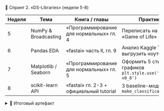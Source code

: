 📅 Спринт 2. «DS-Libraries» (недели 5-8)

| Неделя | Тема                 | Книга / главы                           | Практика                                                     |
| ------ | -------------------- | --------------------------------------- | ------------------------------------------------------------ |
| 5      | NumPy & Broadcasting | «Программирование для нормальных» гл. 4 | Переписать на NumPy «Game of Life»                           |
| 6      | Pandas EDA           | «fastai» часть II, гл. 9                | Анализ Kaggle Titanic → выгрузить ноутбук                    |
| 7      | Matplotlib / Seaborn | «Программирование для нормальных» гл. 5 | Оформить 5 стильных графиков `plt.style.use('seaborn-v0_8')` |
| 8      | scikit-learn API     | «fastai» гл. 2-3 + официальный tutorial | 3 baseline-модели на `make_classification`                   |

<details>
<summary>📌 Итоговый артефакт</summary>

    [ ] Ноутбук Titanic_EDA.ipynb в GitHub

    [ ] Docker-образ jupyter/datascience-notebook с зависимостями
</details>
